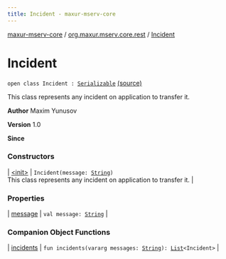 ```yaml
---
title: Incident - maxur-mserv-core
---
```


[maxur-mserv-core](../../index.html) / [org.maxur.mserv.core.rest](../index.html) / [Incident](.)

# Incident

`open class Incident : `[`Serializable`](http://docs.oracle.com/javase/8/docs/api/java/io/Serializable.html) [(source)](https://github.com/myunusov/maxur-mserv/tree/master/maxur-mserv-core/src/main/kotlin/org/maxur/mserv/core/rest/Incident.kt#L35)

This class represents any incident on application to transfer it.

**Author**
Maxim Yunusov

**Version**
1.0

**Since**

### Constructors

| [&lt;init&gt;](-init-.html) | `Incident(message: `[`String`](https://kotlinlang.org/api/latest/jvm/stdlib/kotlin/-string/index.html)`)`<br>This class represents any incident on application to transfer it. |

### Properties

| [message](message.html) | `val message: `[`String`](https://kotlinlang.org/api/latest/jvm/stdlib/kotlin/-string/index.html) |

### Companion Object Functions

| [incidents](incidents.html) | `fun incidents(vararg messages: `[`String`](https://kotlinlang.org/api/latest/jvm/stdlib/kotlin/-string/index.html)`): `[`List`](https://kotlinlang.org/api/latest/jvm/stdlib/kotlin.collections/-list/index.html)`<Incident>` |

